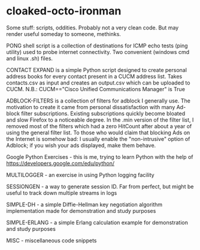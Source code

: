 cloaked-octo-ironman
====================

Some stuff: scripts, oddities. Probably not a very clean code. But may render useful someday to someone, methinks.


PONG shell script is a collection of destinations for ICMP echo tests (ping utility) used to probe internet connectivity. Two convenient (windows cmd and linux .sh) files.

CONTACT EXPAND is a simple Python script designed to create personal address books for every contact present in a CUCM address list. Takes contacts.csv as input and creates an output.csv which can be uploaded to CUCM.
N.B.: CUCM=="Cisco Unified Communications Manager" is True

ADBLOCK-FILTERS is a collection of filters for adblock I generally use. The motivation to create it came from personal dissatisfaction with many Ad-block filter subscriptions. Existing subscriptions quickly become bloated and slow Firefox to a noticeable degree. In the .min version of the filter list, I removed most of the filters which had a zero HitCount after about a year of using the general filter list. 
To those who would claim that blocking Ads on the Internet is somehow bad: I usually enable the "non-intrusive" option of Adblock; if you wish your ads displayed, make them behave. 

Google Python Exercises - this is me, trying to learn Python with the help of https://developers.google.com/edu/python/

MULTILOGGER - an exercise in using Python logging facility

SESSIONGEN - a way to generate session ID. Far from perfect, but might be useful to track down multiple streams in logs

SIMPLE-DH - a simple Diffie-Hellman key negotiation algorithm implementation made for demonstration and study purposes

SIMPLE-ERLANG - a simple Erlang calculation example for demonstration and study purposes




MISC - miscellaneous code snippets